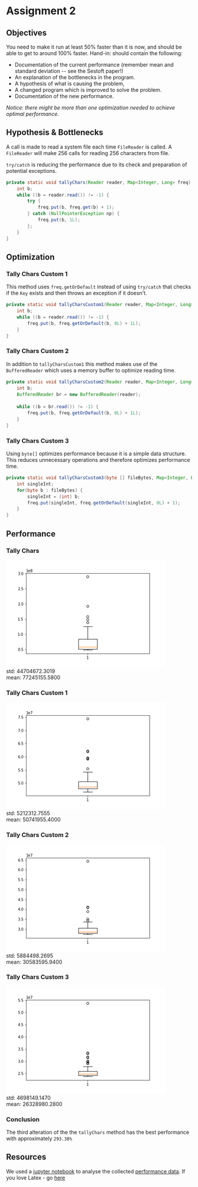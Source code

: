 # Assignment 2

## Objectives

You need to make it run at least 50% faster than it is now, and should be able to get to around 100% faster.
Hand-in: should contain the following:

* Documentation of the current performance (remember mean and standard deviation -- see the Sestoft paper!)
* An explanation of the bottlenecks in the program.
* A hypothesis of what is causing the problem,
* A changed program which is improved to solve the problem.
* Documentation of the new performance.

_Notice: there might be more than one optimization needed to achieve optimal performance._

## Hypothesis & Bottlenecks

A call is made to read a system file each time `FileReader` is called. A `FileReader` will make 256 calls for reading 256 characters from file.

`try/catch` is reducing the performance due to its check and preparation of potential exceptions.

```java
private static void tallyChars(Reader reader, Map<Integer, Long> freq) throws IOException {
    int b;
    while ((b = reader.read()) != -1) {
        try {
            freq.put(b, freq.get(b) + 1);
        } catch (NullPointerException np) {
            freq.put(b, 1L);
        };
    }
}
```

## Optimization
### Tally Chars Custom 1

This method uses `freq.getOrDefault` instead of using `try/catch` that checks if the `Key` exists and then throws an exception if it doesn't.

```java
private static void tallyCharsCustom1(Reader reader, Map<Integer, Long> freq) throws IOException {
    int b;
    while ((b = reader.read()) != -1) {
        freq.put(b, freq.getOrDefault(b, 0L) + 1L);
    }
}
```

### Tally Chars Custom 2

In addition to `tallyCharsCustom1` this method makes use of the `BufferedReader` which uses a memory buffer to optimize reading time. 

```java
private static void tallyCharsCustom2(Reader reader, Map<Integer, Long> freq) throws IOException {
    int b;
    BufferedReader br = new BufferedReader(reader);

    while ((b = br.read()) != -1) {
        freq.put(b, freq.getOrDefault(b, 0L) + 1L);
    }
}
```

### Tally Chars Custom 3

Using `byte[]` optimizes performance because it is a simple data structure. This reduces unnecessary operations and therefore optimizes performance time.


```java
private static void tallyCharsCustom3(byte [] fileBytes, Map<Integer, Long> freq) throws IOException {
    int singleInt;
    for(byte b : fileBytes) {
        singleInt = (int) b;
        freq.put(singleInt, freq.getOrDefault(singleInt, 0L) + 1);
    }
}
```

## Performance

### Tally Chars
![img](src/analysis/Tally_Chars.png)  
std: 44704672.3019  
mean: 77245155.5800  

### Tally Chars Custom 1
![img](src/analysis/Tally_Chars_Custom_1.png)  
std: 5212312.7555  
mean: 50741955.4000  

### Tally Chars Custom 2
![img](src/analysis/Tally_Chars_Custom_2.png)  
std: 5884498.2695  
mean: 30583595.9400  

### Tally Chars Custom 3
![img](src/analysis/Tally_Chars_Custom_3.png)  
std: 4698149.1470  
mean: 26328980.2800  

### Conclusion

The third alteration of the the `tallyChars` method has the best performance with approximately `293.38%`

## Resources

We used a [jupyter notebook](src/analysis/notebook.ipynb) to analyse the collected [performance data](src/analysis/observations.csv).
If you love Latex - go [here](https://github.com/Soft20/UFO-Assignment-2/tree/main/src/latex)
